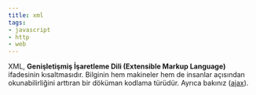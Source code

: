 ```yaml
---
title: xml
tags:
- javascript
- http
- web
---
```


XML, **Genişletişmiş İşaretleme Dili (Extensible Markup Language)** ifadesinin kısaltmasıdır. Bilginin hem makineler hem de insanlar açısından okunabilirliğini arttıran bir döküman kodlama türüdür. Ayrıca bakınız ([ajax](/ajax.md)).

